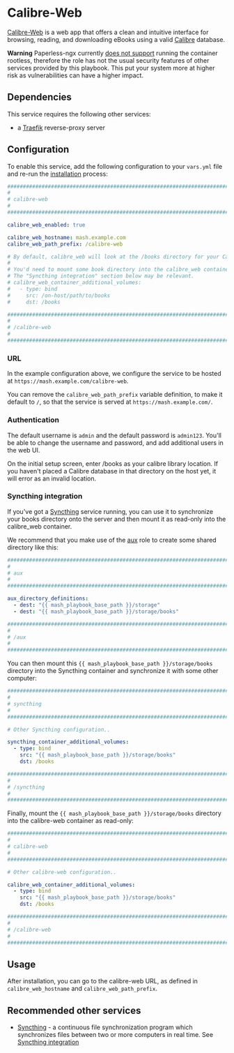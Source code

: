 # Calibre-Web

[Calibre-Web](https://github.com/janeczku/calibre-web) is a web app that offers a clean and intuitive interface for browsing, reading, and downloading eBooks using a valid [Calibre](https://calibre-ebook.com/) database.

**Warning** Paperless-ngx currently [does not support](https://hub.docker.com/r/linuxserver/calibre-web) running the container rootless, therefore the role has not the usual security features of other services provided by this playbook. This put your system more at higher risk as vulnerabilities can have a higher impact.

## Dependencies

This service requires the following other services:

- a [Traefik](traefik.md) reverse-proxy server


## Configuration

To enable this service, add the following configuration to your `vars.yml` file and re-run the [installation](../installing.md) process:

```yaml
########################################################################
#                                                                      #
# calibre-web                                                            #
#                                                                      #
########################################################################

calibre_web_enabled: true

calibre_web_hostname: mash.example.com
calibre_web_path_prefix: /calibre-web

# By default, calibre_web will look at the /books directory for your Calibre database.
#
# You'd need to mount some book directory into the calibre_web container, like shown below.
# The "Syncthing integration" section below may be relevant.
# calibre_web_container_additional_volumes:
#   - type: bind
#     src: /on-host/path/to/books
#     dst: /books

########################################################################
#                                                                      #
# /calibre-web                                                           #
#                                                                      #
########################################################################
```

### URL

In the example configuration above, we configure the service to be hosted at `https://mash.example.com/calibre-web`.

You can remove the `calibre_web_path_prefix` variable definition, to make it default to `/`, so that the service is served at `https://mash.example.com/`.

### Authentication

The default username is `admin` and the default password is `admin123`.
You'll be able to change the username and password, and add additional users in the web UI.

On the initial setup screen, enter /books as your calibre library location.
If you haven't placed a Calibre database in that directory on the host yet, it will error as an invalid location.

### Syncthing integration

If you've got a [Syncthing](syncthing.md) service running, you can use it to synchronize your books directory onto the server and then mount it as read-only into the calibre_web container.

We recommend that you make use of the [aux](auxiliary.md) role to create some shared directory like this:

```yaml
########################################################################
#                                                                      #
# aux                                                                  #
#                                                                      #
########################################################################

aux_directory_definitions:
  - dest: "{{ mash_playbook_base_path }}/storage"
  - dest: "{{ mash_playbook_base_path }}/storage/books"

########################################################################
#                                                                      #
# /aux                                                                 #
#                                                                      #
########################################################################
```

You can then mount this `{{ mash_playbook_base_path }}/storage/books` directory into the Syncthing container and synchronize it with some other computer:

```yaml
########################################################################
#                                                                      #
# syncthing                                                            #
#                                                                      #
########################################################################

# Other Syncthing configuration..

syncthing_container_additional_volumes:
  - type: bind
    src: "{{ mash_playbook_base_path }}/storage/books"
    dst: /books

########################################################################
#                                                                      #
# /syncthing                                                           #
#                                                                      #
########################################################################
```

Finally, mount the `{{ mash_playbook_base_path }}/storage/books` directory into the calibre-web container as read-only:

```yaml
########################################################################
#                                                                      #
# calibre-web                                                            #
#                                                                      #
########################################################################

# Other calibre-web configuration..

calibre_web_container_additional_volumes:
  - type: bind
    src: "{{ mash_playbook_base_path }}/storage/books"
    dst: /books

########################################################################
#                                                                      #
# /calibre-web                                                           #
#                                                                      #
########################################################################
```

## Usage

After installation, you can go to the calibre-web URL, as defined in `calibre_web_hostname` and `calibre_web_path_prefix`.

## Recommended other services

- [Syncthing](syncthing.md) - a continuous file synchronization program which synchronizes files between two or more computers in real time. See [Syncthing integration](#syncthing-integration)
